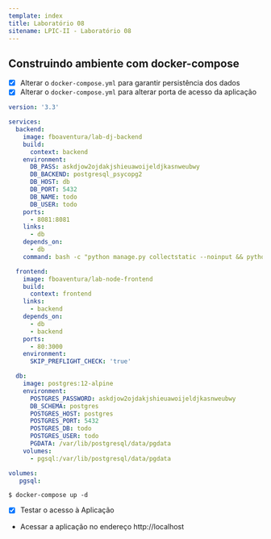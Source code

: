 ```yaml
---
template: index
title: Laboratório 08
sitename: LPIC-II - Laboratório 08
---
```


## Construindo ambiente com docker-compose

* [X] Alterar o `docker-compose.yml` para garantir persistência dos dados
* [X] Alterar o `docker-compose.yml` para alterar porta de acesso da aplicação

```yaml
version: '3.3'

services:
  backend:
    image: fboaventura/lab-dj-backend
    build:
      context: backend
    environment:
      DB_PASS: askdjow2ojdakjshieuawoijeldjkasnweubwy
      DB_BACKEND: postgresql_psycopg2
      DB_HOST: db
      DB_PORT: 5432
      DB_NAME: todo
      DB_USER: todo
    ports:
      - 8081:8081
    links:
      - db
    depends_on:
      - db
    command: bash -c "python manage.py collectstatic --noinput && python manage.py makemigrations && python manage.py migrate && python manage.py runserver 0.0.0.0:8081"

  frontend:
    image: fboaventura/lab-node-frontend
    build:
      context: frontend
    links:
      - backend
    depends_on:
      - db
      - backend
    ports:
      - 80:3000
    environment:
      SKIP_PREFLIGHT_CHECK: 'true'

  db:
    image: postgres:12-alpine
    environment:
      POSTGRES_PASSWORD: askdjow2ojdakjshieuawoijeldjkasnweubwy
      DB_SCHEMA: postgres
      POSTGRES_HOST: postgres
      POSTGRES_PORT: 5432
      POSTGRES_DB: todo
      POSTGRES_USER: todo
      PGDATA: /var/lib/postgresql/data/pgdata
    volumes:
      - pgsql:/var/lib/postgresql/data/pgdata

volumes:
   pgsql:
```

```shell
$ docker-compose up -d
```

* [X] Testar o acesso à Aplicação

* Acessar a aplicação no endereço http://localhost
